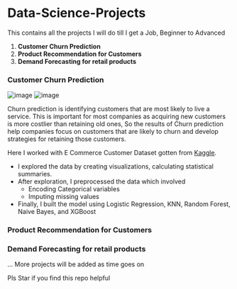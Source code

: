 # Data-Science-Projects
This contains all the projects I will do till I get a Job, Beginner to Advanced
1. **Customer Churn Prediction**
2. **Product Recommendation for Customers**
3. **Demand Forecasting for retail products**

### Customer Churn Prediction
![image](https://user-images.githubusercontent.com/42872872/158339814-d33fb740-9d1e-4d31-acfa-faccaac69afc.png)
![image](https://user-images.githubusercontent.com/42872872/158338960-d5ac49da-e8e7-4af9-a368-d3ea5b12e11e.png)

Churn prediction is identifying customers that are most likely to live a service. This is important for most companies as acquiring new customers is more costlier than retaining old ones, So the results of Churn prediction help companies focus on customers that are likely to churn and develop strategies for retaining those customers.

Here I worked with E Commerce Customer Dataset gotten from [Kaggle](https://www.kaggle.com/ankitverma2010/ecommerce-customer-churn-analysis-and-prediction). 
* I explored the data by creating visualizations, calculating statistical summaries.
* After exploration, I preprocessed the data which involved
    * Encoding Categorical variables
    * Imputing missing values
* Finally, I built the model using Logistic Regression, KNN, Random Forest, Naive Bayes, and XGBoost

### Product Recommendation for Customers
### Demand Forecasting for retail products
...
More projects will be added as time goes on


Pls Star if you find this repo helpful
